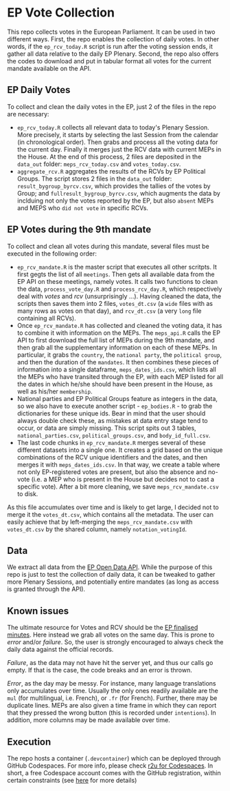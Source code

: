 # EP Vote Collection
This repo collects votes in the European Parliament.
It can be used in two different ways.
First, the repo enables the collection of daily votes.
In other words, if the `ep_rcv_today.R` script is run after the voting session ends, it gather all data relative to the daily EP Plenary.
Second, the repo also offers the codes to download and put in tabular format all votes for the current mandate available on the API. 


## EP Daily Votes
To collect and clean the daily votes in the EP, just 2 of the files in the repo are necessary:

* `ep_rcv_today.R` collects all relevant data to today's Plenary Session. 
More precisely, it starts by selecting the last Session from the calendar (in chronological order).
Then grabs and process all the voting data for the current day. 
Finally it merges just the RCV data with current MEPs in the House. 
At the end of this process, 2 files are deposited in the `data_out` folder: `meps_rcv_today.csv` and `votes_today.csv`.
* `aggregate_rcv.R` aggregates the results of the RCVs by EP Political Groups.
The script stores 2 files in the `data_out` folder: `result_bygroup_byrcv.csv`, which provides the tallies of the votes by Group; and `fullresult_bygroup_byrcv.csv`, which augments the data by inclduing not only the votes reported by the EP, but also `absent` MEPs and MEPS who `did not vote` in specific RCVs.


## EP Votes during the 9th mandate
To collect and clean all votes during this mandate, several files must be executed in the following order:

* `ep_rcv_mandate.R` is the master script that executes all other scritpts.
It first gegts the list of all `meetings`.
Then gets all available data from the EP API on these meetings, namely votes.
It calls two functions to clean the data, `process_vote_day.R` and `process_rcv_day.R`, which respectively deal with *votes* and *rcv* (unsurprisingly ...).
Having cleaned the data, the scripts then saves them into 2 files, `votes_dt.csv` (a `wide` files with as many rows as votes on that day), and `rcv_dt.csv` (a very `long` file containing all RCVs). 
* Once `ep_rcv_mandate.R` has collected and cleaned the voting data, it has to combine it with information on the MEPs.
The `meps_api.R` calls the EP API to first download the full list of MEPs during the 9th mandate, and then grab all the supplementary information on each of these MEPs.
In particular, it grabs the `country`, the `national party`, the `political group`, and then the duration of the `mandates`.
It then combines these pieces of information into a single dataframe, `meps_dates_ids.csv`, which lists all the MEPs who have transited through the EP, with each MEP listed for all the dates in which he/she should have been present in the House, as well as his/her `membership`.
* National parties and EP Political Groups feature as integers in the data, so we also have to execute another script - `ep_bodies.R` - to grab the dictionaries for these unique ids.
Bear in mind that the user should always double check these, as mistakes at data entry stage tend to occur, or data are simply missing.
This script spits out 3 tables, `national_parties.csv`, `political_groups.csv`, and `body_id_full.csv`.
* The last code chunks in `ep_rcv_mandate.R` merges several of these different datasets into a single one.
It creates a grid based on the unique combinations of the RCV unique identifiers and the dates, and then merges it with `meps_dates_ids.csv`.
In that way, we create a table where not only EP-registered votes are present, but also the absence and no-vote (i.e. a MEP who is present in the House but decides not to cast a specific vote).
After a bit more cleaning, we save `meps_rcv_mandate.csv` to disk.

As this file accumulates over time and is likely to get large, I decided not to merge it the `votes_dt.csv`, which contains all the metadata.
The user can easily achieve that by left-merging the `meps_rcv_mandate.csv` with `votes_dt.csv` by the shared column, namely `notation_votingId`.


## Data
We extract all data from the [EP Open Data API](https://data.europarl.europa.eu/en/developer-corner/opendata-api).
While the purpose of this repo is just to test the collection of daily data, it can be tweaked to gather more Plenary Sessions, and potentially entire mandates (as long as access is granted through the API). 


## Known issues
The ultimate resource for Votes and RCV should be the [EP finalised minutes](https://www.europarl.europa.eu/RegistreWeb/search/simpleSearchHome.htm?types=PPVD&sortAndOrder=DATE_DOCU_DESC).
Here instead we grab all votes on the same day.
This is prone to *error* and/or *failure*.
So, the user is strongly encouraged to always check the daily data against the official records. 

*Failure*, as the data may not have hit the server yet, and thus our calls go empty.
If that is the case, the code breaks and an error is thrown.

*Error*, as the day may be messy.
For instance, many language translations only accumulates over time.
Usually the only ones readily available are the `mul` (for multilingual, i.e. French), or `.fr` (for French).
Further, there may be duplicate lines. 
MEPs are also given a time frame in which they can report that they pressed the wrong button (this is recorded under `intentions`).
In addition, more columns may be made available over time.

## Execution
The repo hosts a container (`.devcontainer`) which can be deployed through GitHub Codespaces.
For more info, please check [r2u for Codespaces](https://eddelbuettel.github.io/r2u/vignettes/Codespaces/).
In short, a free Codespace account comes with the GitHub registration, within certain constraints (see [here](https://github.com/features/codespaces) for more details)
